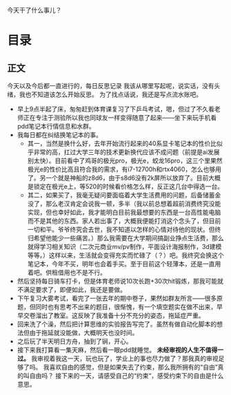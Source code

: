 今天干了什么事儿？

# 目录

## 正文
今天以及今后都一直进行的，每日反思记录
我该从哪里写起呢，说实话，没有头绪，我也不知道该怎么开始反思。
为了找点话说，我还是写点流水账吧。
- 早上9点半起了床，匆匆赶到体育课复习了下乒乓考试，嗯，但过了不久看老师正在专注于测验所以我也同球友一样变得随意了起来——坐下来玩手机看pdd笔记本行情信息和水群。
- 我每日都在纠结换笔记本的事。
	- 其一，当然是换什么好，去年开始流行起来的40系显卡笔记本的性价比似乎非常的高，扛过大学三年的技术更新换代应该不成问题（前提是ai发展别太快）。目前看中了鸡哥的极光pro，极光e，蛟龙16pro，这三个里果然极光e的性价比高且符合我的需求，有i7-12700h和rtx4060，怎么也够用了。另一个就是神船的z8d6，由于s8d6没有2k屏所以放弃了。目前大概是锁定在极光e上，等520的时候看价格怎么样，反正这几台中得选一台。
	- 其二，如果买了，我毫无疑问要面临着大学生活费用的问题，后备储蓄金没了，那么老汉肯定会说我一顿，多半（我以前总想着超前消费终究没能实现，但也幸好如此，我才能明白目前我最想要的东西是一台高性能电脑而不是其他的东西。家人若出事了，大概我便能打消这个念头了，但目前一切和平。爷爷终究会去世，我不知道以怎样的心情对待他的现状。但终归希望他能少一些痛苦。）那么我需要在大学期间搞副业挣点生活费，那么就得学习相关知识（二次元商业mv/pv制作，平面设计海报制作，3d建模等等。）这样以来，生活就会变得充实而忙碌了（？）吧。我终究会换这个笔记本，今年不买，明年也会着手买。至于目前这个轻薄本，还是一直用着吧。供租借用也不是不行。
- 然后坚持每日骑车打卡，但是体育老师说10次长跑+30次hit锻炼，那我可能就不满足要求了，即便如此，我还是要做。
- 下午复习大雾考试，看完了一张去年的期中卷子，果然如群友所言——很多原题，但同时也有思考不出来的题目，很惭愧，有一个填空题实在做不出来，早早交卷溜出了教室。这反映了我准备十分不充分的姿态，拖延症严重。
- 回来洗了个澡，然后把计算思维的实验报告写完了。虽然有做自动化脚本的想法但由于拖延就没能做，大概明天也没时间。
- 之后玩了半天明日方舟，抽到了锏，开心。
- 接下来我打算看一集天麻，然后看一眼pdd就睡觉。
**未经审视的人生不值得一过。**
我审视着我这一天，玩也玩了，学业上的事也尽力做了？那我真的审视足够了吗。
我喜欢自由的感觉，但是如果失去了约束，那么我所拥有的“自由”真的叫自由吗？
接下来的一天，请感受自己的“约束“，感受约束下的自由是什么意思。